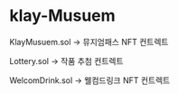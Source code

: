 # klay-Musuem

KlayMusuem.sol -> 뮤지엄패스 NFT 컨트렉트

Lottery.sol  -> 작품 추첨 컨트렉트

WelcomDrink.sol -> 웰컴드링크 NFT 컨트렉트
